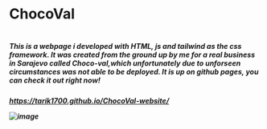 <h1>ChocoVal<h1>

<h5>This is a webpage i developed with HTML, js and tailwind as the css framework. It was created from the ground up by me for a real business in Sarajevo called Choco-val,which unfortunately due to unforseen circumstances was not able to be deployed. It is up on github pages, you can check it out right now!<h5/>
   
https://tarik1700.github.io/ChocoVal-website/

![image](https://user-images.githubusercontent.com/71398993/160238807-9296b031-9876-45df-954d-42e0ca4a2a56.png)

